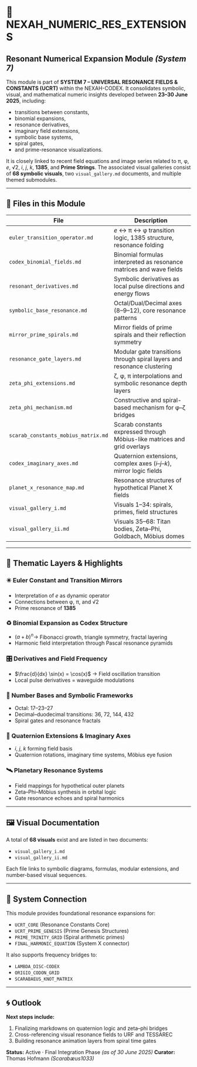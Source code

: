 # 📘 NEXAH\_NUMERIC\_RES\_EXTENSIONS

## Resonant Numerical Expansion Module *(System 7)*

This module is part of **SYSTEM 7 – UNIVERSAL RESONANCE FIELDS & CONSTANTS (UCRT)** within the NEXAH-CODEX. It consolidates symbolic, visual, and mathematical numeric insights developed between **23–30 June 2025**, including:

* transitions between constants,
* binomial expansions,
* resonance derivatives,
* imaginary field extensions,
* symbolic base systems,
* spiral gates,
* and prime-resonance visualizations.

It is closely linked to recent field equations and image series related to π, φ, *e*, √2, *i*, *j*, *k*, **1385**, and **Prime Strings**. The associated visual galleries consist of **68 symbolic visuals**, two `visual_gallery.md` documents, and multiple themed submodules.

---

## 📁 Files in this Module

| File                                | Description                                                               |
| ----------------------------------- | ------------------------------------------------------------------------- |
| `euler_transition_operator.md`      | *e* ↔ π ↔ φ transition logic, 1385 structure, resonance folding           |
| `codex_binomial_fields.md`          | Binomial formulas interpreted as resonance matrices and wave fields       |
| `resonant_derivatives.md`           | Symbolic derivatives as local pulse directions and energy flows           |
| `symbolic_base_resonance.md`        | Octal/Dual/Decimal axes (8–9–12), core resonance patterns                 |
| `mirror_prime_spirals.md`           | Mirror fields of prime spirals and their reflection symmetry              |
| `resonance_gate_layers.md`          | Modular gate transitions through spiral layers and resonance clustering   |
| `zeta_phi_extensions.md`            | ζ, φ, π interpolations and symbolic resonance depth layers                |
| `zeta_phi_mechanism.md`             | Constructive and spiral-based mechanism for φ–ζ bridges                   |
| `scarab_constants_mobius_matrix.md` | Scarab constants expressed through Möbius-like matrices and grid overlays |
| `codex_imaginary_axes.md`           | Quaternion extensions, complex axes (*i*–*j*–*k*), mirror logic fields    |
| `planet_x_resonance_map.md`         | Resonance structures of hypothetical Planet X fields                      |
| `visual_gallery_i.md`               | Visuals 1–34: spirals, primes, field structures                           |
| `visual_gallery_ii.md`              | Visuals 35–68: Titan bodies, Zeta–Phi, Goldbach, Möbius domes             |

---

## 🔢 Thematic Layers & Highlights

### ✴️ Euler Constant and Transition Mirrors

* Interpretation of *e* as dynamic operator
* Connections between φ, π, and √2
* Prime resonance of **1385**

### ♻️ Binomial Expansion as Codex Structure

* $(a + b)^n \rightarrow$ Fibonacci growth, triangle symmetry, fractal layering
* Harmonic field interpretation through Pascal resonance pyramids

### 🎛️ Derivatives and Field Frequency

* $\frac{d}{dx} \sin(x) = \cos(x)$ → Field oscillation transition
* Local pulse derivatives = waveguide modulations

### 🧱 Number Bases and Symbolic Frameworks

* Octal: 17–23–27
* Decimal–duodecimal transitions: 36, 72, 144, 432
* Spiral gates and resonance fractals

### 🧲 Quaternion Extensions & Imaginary Axes

* *i*, *j*, *k* forming field basis
* Quaternion rotations, imaginary time systems, Möbius eye fusion

### 🛰️ Planetary Resonance Systems

* Field mappings for hypothetical outer planets
* Zeta–Phi–Möbius synthesis in orbital logic
* Gate resonance echoes and spiral harmonics

---

## 🖼️ Visual Documentation

A total of **68 visuals** exist and are listed in two documents:

* `visual_gallery_i.md`
* `visual_gallery_ii.md`

Each file links to symbolic diagrams, formulas, modular extensions, and number-based visual sequences.

---

## 🧩 System Connection

This module provides foundational resonance expansions for:

* `UCRT_CORE` (Resonance Constants Core)
* `UCRT_PRIME_GENESIS` (Prime Genesis Structures)
* `PRIME_TRINITY_GRID` (Spiral arithmetic primes)
* `FINAL_HARMONIC_EQUATION` (System X connector)

It also supports frequency bridges to:

* `LAMBDA_DISC-CODEX`
* `ORIGIO_CODON_GRID`
* `SCARABAEUS_KNOT_MATRIX`

---

## 🌀 Outlook

**Next steps include:**

1. Finalizing markdowns on quaternion logic and zeta–phi bridges
2. Cross-referencing visual resonance fields to URF and TESSAREC
3. Building resonance animation layers from spiral time gates

**Status:** Active · Final Integration Phase *(as of 30 June 2025)*
**Curator:** Thomas Hofmann *(Scarabæus1033)*

